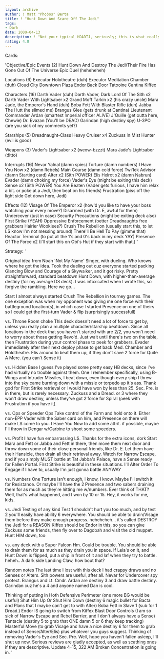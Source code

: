 ```yaml
---
layout: archive
author: ! Matt "Phobos" Berta
title: ! "Hunt Down And Scare Off The Jedi"
tags:
- Dark
date: 2000-04-13
description: ! "Not your typical HDADTJ, seriously; this is what really helped me win states. Starting with Epic Duel to make them reluctant to put up Obi or Luke against Vader, then when they are down, make them fear the duel. Fun stuff, to bluff"
rating: 4.0
---
```

Cards: 

'Objective/Epic Events (2)
Hunt Down And Destroy The Jedi/Their Fire Has Gone Out Of The Universe
Epic Duel (heheheheh)

Locations (6)
Executor Holotheatre (duh)
Executor Meditation Chamber (duh)
Cloud City Downtown Plaza
Endor Back Door
Tatooine Cantina
Kiffex

Characters (16)
Darth Vader (duh)
Darth Vader, Dark Lord Of The Sith x2
Darth Vader With Lightsaber x2
Grand Moff Tarkin x2 (his crazy uncle)
Mara Jade, the Emperor's Hand (duh)
Boba Fett With Blaster Rifle (duh)
Jabba The Hutt (he slimed me)
Brangus Glee (gets drunk at Cantina)
Lieutenant Commander Ardan (smartest Imperial officer ALIVE)
J'Quille (get outta here, Chewie)
Dr. Evazan (You'll be DEAD)
Garindan (high destiny spy)
U-3PO (are you sick of my comments yet?)

Starships (5)
Dreadnaught-Class Heavy Cruiser x4
Zuckuss In Mist Hunter (evil is good)

Weapons (3)
Vader's Lightsaber x2 (weow-bzzzt)
Mara Jade's Lightsaber (ditto)

Interrupts (16)
Nevar Yalnal (damn spies)
Torture (damn numbers)
I Have You Now x2 (damn Rebels)
Main Course (damn cold force)
Twi'lek Advisor (damn Starting card)
Alter x2 (Sith POWER)
Elis Helrot x2 (damn Nabrun)
Evader (damn choking my force)
Vader's Eye (might be exiting this deck)
Sense x2 (Sith POWER)
You Are Beaten (Vader gets furious, I have him relax a bit. or poke at a Jedi, then beat on his friends)
Frustration (piss off the light side Get down here, Jedi)

Effects (12)
Visage Of The Emperor x2 (how'd you like to have your boss watching your every move?)
Disarmed (with Dr. E, awful for them)
Undercover (just in case)
Security Precautions (might be exiting deck also)
First Strike (YEAH)
Oppressive Enforcement (better Dreadnaughts free grabbers Hairier Wookiees?)
Crush The Rebellion (usually start this, to let LS know I'm not messing around)
There'll Be Hell To Pay (gimme that)
Reactor Terminal (to put all the 1's and 0's back in my deck YAY)
Presence Of The Force x2 (I'll start this on Obi's Hut if they start with that.) '

Strategy: '

Original idea from Noah 'Not My Name' Singer, with dueling. Who knows where he got the idea. Took the dueling out cuz everyone started packing Glancing Blow and Courage of a Skywalker, and it got risky.
Pretty straightforward, standard beatdown Hunt Down, with higher-than-average destiny (for my average DS deck). I was intoxicated when I wrote this, so forgive the rambling. Here we go...

Start
I almost always started Crush The Rebellion in tourney games. The one exception was when my opponent was giving me one force with their battleground location(s), in which case I started Presence on one of theirs so I could get the first-turn Vader & flip (surprisingly successfull)

vs. Throne Room choke
This deck doesn't need a lot of force to get by, unless you really plan a multiple character/starship beatdown. Since all locations in the deck that you haven't started with are 2/2, you won't need to worry about those getting Revo'd. Just wait until there's two on the table, then Frustration during your control phase to peek for grabbers, Evader immediately after their next deploy phase to get back Med. Chamber and Holotheatre. Elis around to beat them up, if they don't save 2 force for Quite A Merc. (you can't Sense it)

vs. Hidden Base
I guess I've played some pretty easy HB decks, since I've had virtually no trouble against them. One I remember specifically, using B-Wings and Intruder Missiles, I beat down, even though every ship I threw into the sky came burning down with a missle or torpedo up it's ass. Thank god for First Strike retrieval or I would have won by less than 25. Sec. Pre. is in there, but is rarely necessary. Zuckuss and a Dread. or 3 where they won't draw destiny, unless they've got 2 force for Spiral (peek with Frustration if you have it).

vs. Ops or Speeder Ops
Take control of the Farm and hold onto it. Either non-EPP Vader with the Saber card on him, and Presence on there will make LS come to you. I Have You Now to add some attrit. if possible, maybe I'll throw in Dengar w/Carbine to shoot some speeders.

vs. Profit
I have fun embarrassing LS. Thanks for the extra icons, dork Start Mara and Fett or Jabba and Fett in there, then move them next door and throw down some of their close personal friends, like Dr. E. Let them have their Hansicle, then drain all their retrieval away. Watch for Narrow Escape, and if you simply MUST battle at Tat Jabba's Palace, have a Sense ready for Fallen Portal. First Strike is beautiful in these situations. I'll Alter Order To Engage if I have to, usually I'm just gonna battle ANYWAY

vs. Numbers
One Torture isn't enough, I know, I know. Maybe I'll switch it for Resistance. Or maybe I'll have the 2 Presence and two sabers draining them for as much as they're hitting me w/numbers. Ever think of THAT? Well, that's what happened, and I won by 10 or 15. Hey, it works for me, kids.

vs. Jedi Testing of any kind
Test 1 shouldn't hurt you too much, and by test 2 you'll easily have ability 6 everywhere. You should be able to drain/Visage them before they make enough progress. heheheheh... it's called DESTROY the Jedi for a REASON Kiffex should be Endor in this, so you can give Zuckuss some friends, then fly over to Dagobah and visit the old muppet. Hunt HIM down, too

vs. any deck with a Super Falcon
Hm. Could be trouble. You should be able to drain them for as much as they drain you in space. If Leia's on it, and Hunt Down is flipped, put a ship in front of it and laf when they try to battle. heheh.. A dark side Landing Claw, how bout that?

Random notes
The last time I lost with this deck I had crappy draws and no Senses or Alters. Sith powers are useful, after all. Nevar for Undercover spy protect. Brangus and Lt. Cmdr. Ardan are destiny 3 and draw battle destiny. Garindan cuz he's a 4 and anyone named Dan is cool.

Thinking of putting in
Hoth Defensive Perimeter (one more BG would be useful)
Shut Him Up Or Shut Him Down (destiny 6 magic bullet for Bacta and Plans that I maybe can't get to with Alter)
Boba Fett in Slave 1 (sub for 1 Dread.)
Endor IS going to switch from Kiffex
Blast Door Controls (I am so sick of Narrow Escape and Rebel Barrier, and I don't always have a Sense)
Tentacle (destiny 5 to grab that ONE damn 5 or 6 they keep tracking)
Masterful Move (to grab Visage and have a nice destiny 6 for them to grab instead of Sense/Alter/Elis)
plus whatever you guys suggest.
Thinking of removing
Vader's Eye and Sec. Pre.
Well, hope you haven't fallen asleep, I'll shut up now. Serious reviews are gladly accepted, as well as scathing ones if they are descriptive.
Update 4-15, 322 AM
Broken Concentration is going in. '